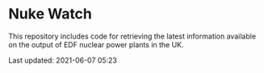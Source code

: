 # Nuke Watch

This repository includes code for retrieving the latest information available on the output of EDF nuclear power plants in the UK.

Last updated: 2021-06-07 05:23